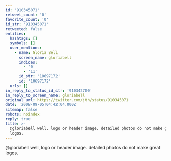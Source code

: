 ```yaml
---
id: '910345071'
retweet_count: '0'
favorite_count: '0'
id_str: '910345071'
retweeted: false
entities:
  hashtags: []
  symbols: []
  user_mentions:
    - name: Gloria Bell
      screen_name: gloriabell
      indices:
        - '0'
        - '11'
      id_str: '10697172'
      id: '10697172'
  urls: []
in_reply_to_status_id_str: '910342700'
in_reply_to_screen_name: gloriabell
original_url: https://twitter.com/jth/status/910345071
date: '2008-09-05T04:42:04.000Z'
sitemap: false
robots: noindex
reply: true
title: >-
  @gloriabell well, logo or header image. detailed photos do not make great
  logos.
---
```


@gloriabell well, logo or header image. detailed photos do not make great logos.